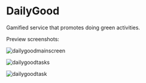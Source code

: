 # DailyGood
Gamified service that promotes doing green activities.

Preview screenshots:

![dailygoodmainscreen](https://user-images.githubusercontent.com/13047572/37722400-9c6e8312-2d34-11e8-9071-eefc3de30907.png)

![dailygoodtasks](https://user-images.githubusercontent.com/13047572/37722412-a35cbe32-2d34-11e8-8111-8810ecfb9e32.png)

![dailygoodtask](https://user-images.githubusercontent.com/13047572/37722378-93674b6e-2d34-11e8-87eb-ffdc53a6079d.png)

